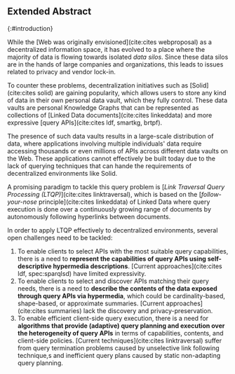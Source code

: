 ## Extended Abstract
{:#introduction}

While the [Web was originally envisioned](cite:cites webproposal) as a decentralized information space,
it has evolved to a place where the majority of data is flowing towards isolated *data silos*.
Since these data silos are in the hands of large companies and organizations, this leads to issues related to privacy and vendor lock-in.

To counter these problems, decentralization initiatives such as [Solid](cite:cites solid) are gaining popularity,
which allows users to store any kind of data in their own personal data vault, which they fully control.
These data vaults are personal Knowledge Graphs that can be represented as collections of [Linked Data documents](cite:cites linkeddata)
and more expressive [query APIs](cite:cites ldf, smartkg, brtpf).

The presence of such data vaults results in a large-scale distribution of data,
where applications involving multiple individuals' data require accessing
thousands or even millions of APIs
across different data vaults on the Web.
These applications cannot effectively be built today
due to the lack of querying techniques that can hande the requirements of decentralized environments like Solid.

A promising paradigm to tackle this query problem is [*Link Traversal Query Processing (LTQP)*](cite:cites linktraversal),
which is based on the [*follow-your-nose* principle](cite:cites linkeddata) of Linked Data
where query execution is done over a continuously growing range of documents by autonomously following hyperlinks between documents.

In order to apply LTQP effectively to decentralized environments, several open challenges need to be tackled:

1. To enable clients to select APIs with the most suitable query capabilities, there is a need to **represent the capabilities of query APIs using self-descriptive hypermedia descriptions**. [Current approaches](cite:cites ldf, spec:sparqlsd) have limited expressivity.
2. To enable clients to select and discover APIs matching their query needs, there is a need to **describe the contents of the data exposed through query APIs via hypermedia**, which could be cardinality-based, shape-based, or approximate summaries. [Current approaches](cite:cites summaries) lack the discovery and privacy-preservation.
3. To enable efficient client-side query execution, there is a need for **algorithms that provide (adaptive) query planning and execution over the heterogeneity of query APIs** in terms of capabilities, contents, and client-side policies. [Current techniques](cite:cites linktraversal) suffer from query termination problems caused by unselective link following technique,s and inefficient query plans caused by static non-adapting query planning.